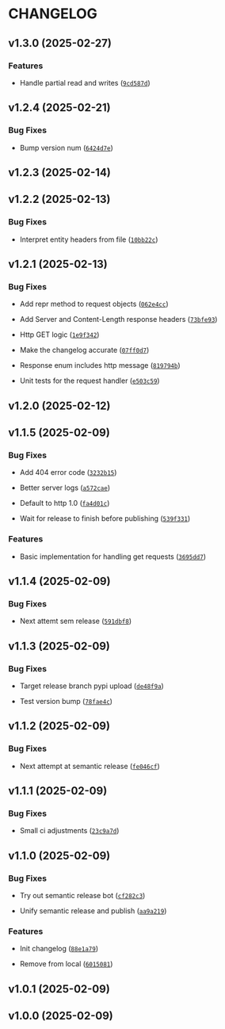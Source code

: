 # CHANGELOG


## v1.3.0 (2025-02-27)

### Features

- Handle partial read and writes
  ([`9cd587d`](https://github.com/dankrzeminski32/companion/commit/9cd587d8e412037c6345cfb818e087107e8ae10f))


## v1.2.4 (2025-02-21)

### Bug Fixes

- Bump version num
  ([`6424d7e`](https://github.com/dankrzeminski32/companion/commit/6424d7ec52122a1cf46675a087a6aa5859221bac))


## v1.2.3 (2025-02-14)


## v1.2.2 (2025-02-13)

### Bug Fixes

- Interpret entity headers from file
  ([`10bb22c`](https://github.com/dankrzeminski32/companion/commit/10bb22c32b5e0eb12502d98e477abdb2c9265b89))


## v1.2.1 (2025-02-13)

### Bug Fixes

- Add repr method to request objects
  ([`062e4cc`](https://github.com/dankrzeminski32/companion/commit/062e4cc5b9cfc4a0d5d109a2516412cf5d07088c))

- Add Server and Content-Length response headers
  ([`73bfe93`](https://github.com/dankrzeminski32/companion/commit/73bfe930adc5fad5ebb1efb6e66db693c338b71f))

- Http GET logic
  ([`1e9f342`](https://github.com/dankrzeminski32/companion/commit/1e9f342ee8a365fb7380e24fb832909987efa1e7))

- Make the changelog accurate
  ([`07ff0d7`](https://github.com/dankrzeminski32/companion/commit/07ff0d7804ac32989e6e9369d0d045a848eaa6dd))

- Response enum includes http message
  ([`819794b`](https://github.com/dankrzeminski32/companion/commit/819794bd70989526de351babe107929db6a62959))

- Unit tests for the request handler
  ([`e503c59`](https://github.com/dankrzeminski32/companion/commit/e503c5900e011549ec305ef296e0412ec44e504f))


## v1.2.0 (2025-02-12)


## v1.1.5 (2025-02-09)

### Bug Fixes

- Add 404 error code
  ([`3232b15`](https://github.com/dankrzeminski32/companion/commit/3232b1564b93e07bc2f03f7dab8c683231d2ea08))

- Better server logs
  ([`a572cae`](https://github.com/dankrzeminski32/companion/commit/a572cae850caddaa36019e1cec811a3e6afe148c))

- Default to http 1.0
  ([`fa4d01c`](https://github.com/dankrzeminski32/companion/commit/fa4d01cce87a142e5976b602cdfca20c6cfd284e))

- Wait for release to finish before publishing
  ([`539f331`](https://github.com/dankrzeminski32/companion/commit/539f3314072df89ede5e1ecdbab674d5bb2582b9))

### Features

- Basic implementation for handling get requests
  ([`3695dd7`](https://github.com/dankrzeminski32/companion/commit/3695dd7809270b5b6adcc849854c7469eb7e6455))


## v1.1.4 (2025-02-09)

### Bug Fixes

- Next attemt sem release
  ([`591dbf8`](https://github.com/dankrzeminski32/companion/commit/591dbf84f8ff1eae6add68d4b679d5d0e4ba6d3e))


## v1.1.3 (2025-02-09)

### Bug Fixes

- Target release branch pypi upload
  ([`de48f9a`](https://github.com/dankrzeminski32/companion/commit/de48f9a85b978ae2d183947e110ed922be260ed6))

- Test version bump
  ([`78fae4c`](https://github.com/dankrzeminski32/companion/commit/78fae4c75cef591cd509d95c6ec09efe8618156e))


## v1.1.2 (2025-02-09)

### Bug Fixes

- Next attempt at semantic release
  ([`fe046cf`](https://github.com/dankrzeminski32/companion/commit/fe046cfe6e67e38a47dc5a1803fa76c82ebed64c))


## v1.1.1 (2025-02-09)

### Bug Fixes

- Small ci adjustments
  ([`23c9a7d`](https://github.com/dankrzeminski32/companion/commit/23c9a7d30ae49798b5e01ff3e055dac3d5178c83))


## v1.1.0 (2025-02-09)

### Bug Fixes

- Try out semantic release bot
  ([`cf282c3`](https://github.com/dankrzeminski32/companion/commit/cf282c3deb426cb96ba0982c355928b4c559290f))

- Unify semantic release and publish
  ([`aa9a219`](https://github.com/dankrzeminski32/companion/commit/aa9a219c3d973f591331594964029adca3bdf5c1))

### Features

- Init changelog
  ([`88e1a79`](https://github.com/dankrzeminski32/companion/commit/88e1a79b7e7b4be17def99b431953acb6af77e12))

- Remove from local
  ([`6015081`](https://github.com/dankrzeminski32/companion/commit/6015081dd31f2b81188abe0aa9ee4a7f6c4a8dba))


## v1.0.1 (2025-02-09)


## v1.0.0 (2025-02-09)
